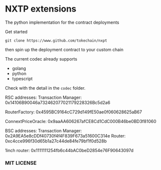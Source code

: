 # NXTP extensions

The python implementation for the contract deployments

Get started

`git clone https://www.github.com/tokechain/nxpt`

then spin up the deployment contract to your custom chain

The current codec already supports 
- golang
- python
- typescript

Check with the detail in the `codec` folder.


RSC addresses:
Transaction Manager: 0x14106B90046a732462077021179228326Bc5d2a6

RouterFactory: 0x4595BC9164cC729d149fE50ae0f060628625aB67

ConnextPriceOracle:
0x9aaAA606267afCE8Cd1CdC000B46be0BD3f81060

BSC addresses:
Transaction Manager: 0x2A9EA5e8cDDf40730f4f4F839F673a51600C314e
Router: 0xc4cce996f30d65b1a27c44de84fe79bf1f0d528b


1inch router:
0x1111111254fb6c44bAC0beD2854e76F90643097d

### MIT LICENSE